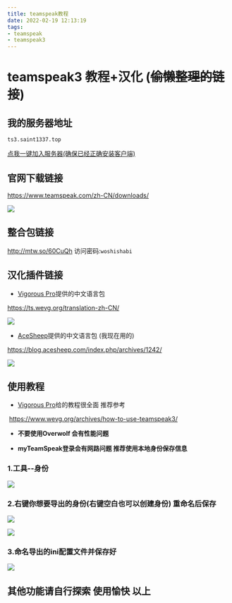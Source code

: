 ```yaml
---
title: teamspeak教程
date: 2022-02-19 12:13:19
tags:
- teamspeak
- teamspeak3
---
```


# teamspeak3 教程+汉化 (~~偷懒整理的链接~~)

## 我的服务器地址

`ts3.saint1337.top`

[点我一键加入服务器(确保已经正确安装客户端)](ts3server://ts3.saint1337.top/)

## 官网下载链接

https://www.teamspeak.com/zh-CN/downloads/

![](https://cdn.jsdelivr.net/gh/duzhuoshanwai/Image-Hosting/img/20220219151012.png)

## 整合包链接

http://mtw.so/60CuQh 访问密码:`woshishabi`

## 汉化插件链接

- [Vigorous Pro](https://www.wevg.org/)提供的中文语言包

https://ts.wevg.org/translation-zh-CN/

![](https://cdn.jsdelivr.net/gh/duzhuoshanwai/Image-Hosting/img/20220219153410.png)

- [AceSheep](https://blog.acesheep.com/index.php/archives/1242/)提供的中文语言包 (我现在用的)

https://blog.acesheep.com/index.php/archives/1242/

![](https://cdn.jsdelivr.net/gh/duzhuoshanwai/Image-Hosting/img/20220219154502.png)

## 使用教程

- [Vigorous Pro](https://www.wevg.org/)给的教程很全面 推荐参考

​       https://www.wevg.org/archives/how-to-use-teamspeak3/

- **不要使用Overwolf 会有性能问题**

- **myTeamSpeak登录会有网路问题 推荐使用本地身份保存信息**

### 1.工具--身份

  ![](https://cdn.jsdelivr.net/gh/duzhuoshanwai/Image-Hosting/img/20220219160026.png)

### 2.右键你想要导出的身份(右键空白也可以创建身份) 重命名后保存

![](https://cdn.jsdelivr.net/gh/duzhuoshanwai/Image-Hosting/img/20220219155624.png)

![](https://cdn.jsdelivr.net/gh/duzhuoshanwai/Image-Hosting/img/20220219155643.png)

### 3.命名导出的ini配置文件并保存好

![](https://cdn.jsdelivr.net/gh/duzhuoshanwai/Image-Hosting/img/20220219155941.png)

## 其他功能请自行探索 使用愉快 以上
